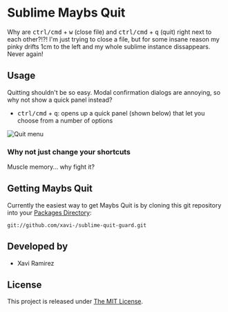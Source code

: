 # Sublime Maybs Quit

Why are <kbd>ctrl/cmd</kbd> + <kbd>w</kbd> (close file) and <kbd>ctrl/cmd</kbd> + <kbd>q</kbd> (quit) right next to each other?!?! I'm just trying to close a file, but for some insane reason my pinky drifts 1cm to the left and my whole sublime instance dissappears.  Never again!

## Usage

Quitting shouldn't be so easy.  Modal confirmation dialogs are annoying, so why not show a quick panel instead?

- <kbd>ctrl/cmd</kbd> + <kbd>q</kbd>: opens up a quick panel (shown below) that let you choose from a number of options

![Quit menu](http://xavi.co/static/maybs-quit-menu.png)

### Why not just change your shortcuts

Muscle memory... why fight it?

## Getting Maybs Quit

Currently the easiest way to get Maybs Quit is by cloning this git repository into your [Packages Directory](http://sublimetext.info/docs/en/basic_concepts.html):

	git://github.com/xavi-/sublime-quit-guard.git

## Developed by

* Xavi Ramirez

## License

This project is released under [The MIT License](http://www.opensource.org/licenses/mit-license.php).
